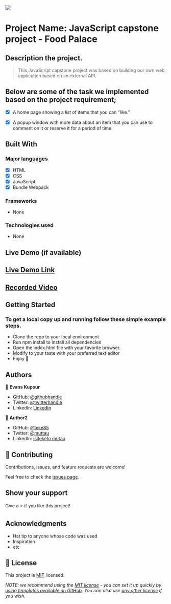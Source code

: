 ![](https://img.shields.io/badge/Microverse-blueviolet)

# Project Name: JavaScript capstone project - Food Palace

## Description the project.
> This JavaScript capstone project was based on building our own web application based on an external API.

## Below are some of the task we implemented based on the project requirement;
- [x] A home page showing a list of items that you can "like."
- [x] A popup window with more data about an item that you can use to comment on it or reserve it   for a period of time.


## Built With

### Major languages
- [x] HTML
- [x] CSS
- [x] JavaScript
- [x] Bundle Webpack

### Frameworks
- None
### Technologies used
- None
## Live Demo (if available)

## [Live Demo Link](https://doheera-kosi.github.io/Food-Palace/dist/)

## [Recorded Video](https://drive.google.com/file/d/1cV0b2Cw-4z50xmHE8tuCtcjFJZ-775b2/view?usp=sharing)


## Getting Started

### To get a local copy up and running follow these simple example steps.

- Clone the repo to your local environment
- Run npm install to install all dependencies
- Open the index.html file with your favorite browser.
- Modify to your taste with your preferred text editor
- Enjoy 🤗



## Authors

👤 **Evans Kupour**

- GitHub: [@githubhandle](https://github.com/Doheera-kosi/)
- Twitter: [@twitterhandle](https://twitter.com/KupourE)
- LinkedIn: [LinkedIn](https://www.linkedin.com/in/evans-kupour-1879421a3/)

👤 **Author2**

- GitHub: [@teke85](https://github.com/teke85)
- Twitter: [@muttau](https://twitter.com/muttau)
- LinkedIn: [isiteketo mutau](https://www.linkedin.com/in/isiteketo-mutau-736894241/)


## 🤝 Contributing

Contributions, issues, and feature requests are welcome!

Feel free to check the [issues page](../../issues/).

## Show your support

Give a ⭐️ if you like this project!

## Acknowledgments

- Hat tip to anyone whose code was used
- Inspiration
- etc

## 📝 License

This project is [MIT](./LICENSE) licensed.

_NOTE: we recommend using the [MIT license](https://choosealicense.com/licenses/mit/) - you can set it up quickly by [using templates available on GitHub](https://docs.github.com/en/communities/setting-up-your-project-for-healthy-contributions/adding-a-license-to-a-repository). You can also use [any other license](https://choosealicense.com/licenses/) if you wish._


